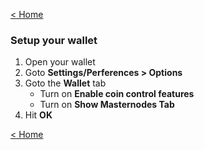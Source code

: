 [< Home](README.md)

### Setup your wallet

1. Open your wallet
2. Goto **Settings/Perferences > Options**
3. Goto the **Wallet** tab
    - Turn on **Enable coin control features**
    - Turn on **Show Masternodes Tab**
4. Hit **OK**


[< Home](README.md)

